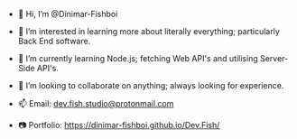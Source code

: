 - 👋 Hi, I’m @Dinimar-Fishboi

- 👀 I’m interested in learning more about literally everything; particularly Back End software.
- 🌱 I’m currently learning Node.js; fetching Web API's and utilising Server-Side API's.
- 💞️ I’m looking to collaborate on anything; always looking for experience.
- 📫 Email: dev.fish.studio@protonmail.com
- 📷 Portfolio: https://dinimar-fishboi.github.io/Dev.Fish/

<!---
Dinimar-Fishboi/Dinimar-Fishboi is a ✨ special ✨ repository because its `README.md` (this file) appears on your GitHub profile.
You can click the Preview link to take a look at your changes.
--->
